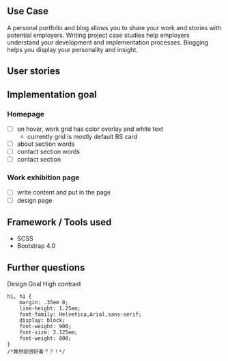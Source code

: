 ## Use Case

A personal portfolio and blog allows you to share your work and stories with potential employers. Writing project case studies help employers understand your development and implementation processes. Blogging helps you display your personality and insight.

## User stories

## Implementation goal
### Homepage
- [ ] on hover, work grid has color overlay and white text
  - currently grid is mostly default BS card
- [ ] about section words
- [ ] contact section words
- [ ] contact section

### Work exhibition page
- [ ] write content and put in the page
- [ ] design page

## Framework / Tools used
- SCSS
- Bootstrap 4.0

## Further questions

Design Goal
High contrast
```
h1, h1 {
    margin: .35em 0;
    line-height: 1.25em;
    font-family: Helvetica,Arial,sans-serif;
    display: block;
    font-weight: 900;
    font-size: 2.125em;
    font-weight: 800;
}
/*竟然就很好看？？！*/

```
